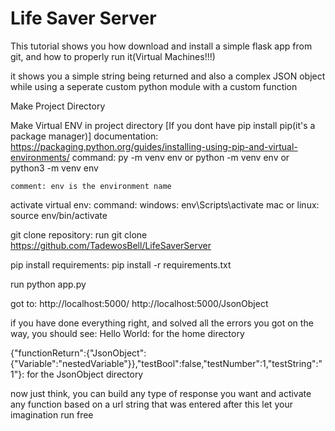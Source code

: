 # Life Saver Server

This tutorial shows you how download and install a simple flask app from git, and how to properly run it(Virtual Machines!!!)

it shows you a simple string being returned and also a complex JSON object while using a seperate custom python module with
a custom function


Make Project Directory

Make Virtual ENV in project directory [If you dont have pip install pip(it's a package manager)]
	documentation: https://packaging.python.org/guides/installing-using-pip-and-virtual-environments/
	command: py -m venv env
		or python -m venv env
		or python3 -m venv env

	comment: env is the environment name

activate virtual env:
	command: 
		windows:  env\Scripts\activate
		mac or linux:  source env/bin/activate

git clone repository:
	run git clone https://github.com/TadewosBell/LifeSaverServer

pip install requirements:
	pip install -r requirements.txt

run 
	python app.py

got to:
	http://localhost:5000/
	http://localhost:5000/JsonObject

if you have done everything right, and solved all the errors you got on the way, you should see:
	Hello World: for the home directory

{"functionReturn":{"JsonObject":{"Variable":"nestedVariable"}},"testBool":false,"testNumber":1,"testString":"1"}: for the JsonObject directory


now just think, you can build any type of response you want and activate 
any function based on a url string that was entered after this let your imagination run free




